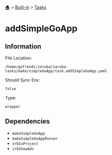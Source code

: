 <!--startTocHeader-->
[🏠](../../README.md) > [Built-in](../README.md) > [Tasks](README.md)
# addSimpleGoApp
<!--endTocHeader-->


## Information

File Location:

    /home/gofrendi/zaruba/zaruba-tasks/make/simpleGoApp/task.addSimpleGoApp.yaml

Should Sync Env:

    false

Type:

    wrapper


## Dependencies

- `makeSimpleGoApp`
- `makeSimpleGoAppRunner`
- `zrbIsProject`
- `zrbShowAdv`



<!--startTocSubtopic-->

<!--endTocSubtopic-->
